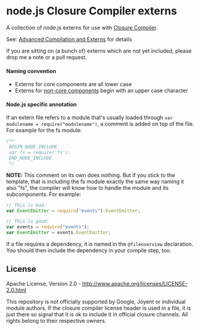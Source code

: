 node.js Closure Compiler externs
================================
A collection of node.js externs for use with [Closure Compiler](https://developers.google.com/closure/compiler/docs/overview).

See: [Advanced Compilation and Externs](https://developers.google.com/closure/compiler/docs/api-tutorial3) for details

If you are sitting on (a bunch of) externs which are not yet included, please drop me a note or a pull request.

#### Naming convention ####

* Externs for core components are all lower case
* Externs for [non-core components](https://github.com/dcodeIO/node.js-closure-compiler-externs/tree/master/contrib) begin with an upper case character

#### Node.js specific annotation ####

If an extern file refers to a module that's usually loaded through `var modulename = require("modulename")`, a comment
is added on top of the file. For example for the fs module:

````javascript
/**
 BEGIN_NODE_INCLUDE
 var fs = require('fs');
 END_NODE_INCLUDE
 */
````

**NOTE:** This comment on its own does nothing. But if you stick to the template, that is including the fs module exactly
the same way naming it also "fs", the compiler will know how to handle the module and its subcomponents. For example:

```javascript
// This is bad:
var EventEmitter = require("events").EventEmitter;

// This is good:
var events = require("events");
var EventEmitter = events.EventEmitter;
```

If a file requires a dependency, it is named in the `@fileoverview` declaration. You should then include the dependency
in your compile step, too.

License
-------
Apache License, Version 2.0 - http://www.apache.org/licenses/LICENSE-2.0.html

This repository is not officially supported by Google, Joyent or individual module authors. If the closure compiler 
license header is used in a file, it is just there so signal that it is ok to include it in official closure channels.
All rights belong to their respective owners.
